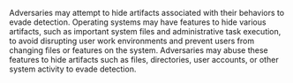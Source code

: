 Adversaries may attempt to hide artifacts associated with their behaviors to evade detection. Operating systems may have features to hide various artifacts, such as important system files and administrative task execution, to avoid disrupting user work environments and prevent users from changing files or features on the system. Adversaries may abuse these features to hide artifacts such as files, directories, user accounts, or other system activity to evade detection.
